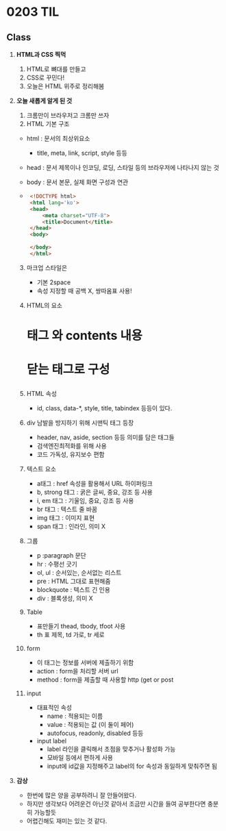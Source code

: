 # 0203 TIL

## Class

 1. **HTML과 CSS 찍먹**

    1. HTML로 뼈대를 만들고
    1. CSS로 꾸민다!
    1. 오늘은 HTML 위주로 정리해봄

 2. **오늘 새롭게 알게 된 것**

    1. 크롬만이 브라우저고 크롬만 쓰자
    2. HTML 기본 구조
      * html : 문서의 최상위요소

        * title, meta, link, script, style 등등

      * head : 문서 제목이나 인코딩, 로딩, 스타일 등의 브라우저에 나타나지 않는 것

      * body : 문서 본문, 실제 화면 구성과 연관

      * ```html
         <!DOCTYPE html>
         <html lang='ko'>
         <head>
             <meta charset="UTF-8">
             <title>Document</title>
         </head>
         <body>
         
         </body>
         </html>
         ```

    3. 마크업 스타일은 
       * 기본 2space
       * 속성 지정할 때 공백 X, 쌍따옴표 사용!

    4. HTML의 요소 <h1>태그 와 contents 내용 <h1> 닫는 태그로 구성
    5. HTML 속성
       * id, class, data-*, style, title, tabindex 등등이 있다.
    6. div 남발을 방지하기 위해 시맨틱 태그 등장
       * header, nav, aside, section 등등 의미를 담은 태그들
       * 검색엔진최적화를 위해 사용
       * 코드 가독성, 유지보수 편함
    7. 텍스트 요소
       * a태그 : href 속성을 활용해서 URL 하이퍼링크
       * b, strong 태그 : 굵은 글씨, 중요, 강조 등 사용
       * i, em 태그 : 기울임, 중요, 강조 등 사용
       * br 태그 : 텍스트 줄 바꿈
       * img 태그 : 이미지 표현
       * span 태그 : 인라인, 의미 X
    8. 그룹
       * p :paragraph 문단 
       * hr : 수평선 긋기
       * ol, ul : 순서있는, 순서없는 리스트
       * pre : HTML 그대로 표현해줌
       * blockquote : 텍스트 긴 인용
       * div : 블록생성, 의미 X
    9. Table
       * 표만들기 thead, tbody, tfoot 사용
       * th 표 제목, td 가로, tr 세로
    10. form
        * 이 태그는 정보를 서버에 제출하기 위함
        * action : form을 처리할 서버 url
        * method : form을 제출할 때 사용할 http (get or post
    11. input
        * 대표적인 속성
          * name : 적용되는 이름
          * value : 적용되는 값 (이 둘이 페어)
          * autofocus, readonly, disabled 등등
        * input label
          * label 라인을 클릭해서 초점을 맞추거나 활성화 가능
          * 모바일 등에서 편하게 사용
          * input에 id값을 지정해주고 label의 for 속성과 동일하게 맞춰주면 됨

 3. **감상**

    * 한번에 많은 양을 공부하려니 잘 안들어왔다.
    * 하지만 생각보다 어려운건 아닌것 같아서 조금만 시간을 들여 공부한다면 충분히 가능할듯
    * 어렵긴해도 재미는 있는 것 같다.

